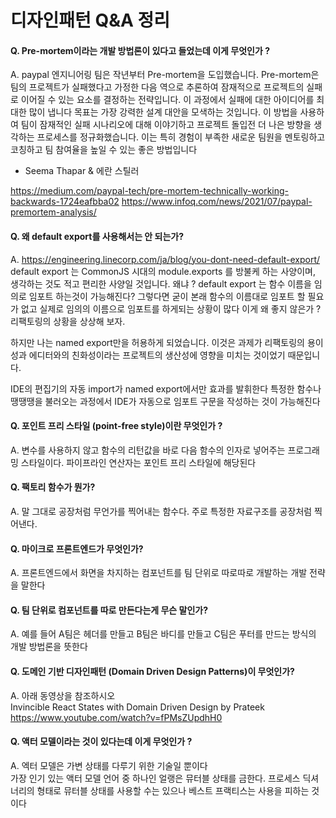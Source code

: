 # 디자인패턴 Q&A 정리
#### Q. Pre-mortem이라는 개발 방법론이 있다고 들었는데 이게 무엇인가 ?

A. paypal 엔지니어링 팀은 작년부터 Pre-mortem을 도입했습니다.
Pre-mortem은 팀의 프로젝트가 실패했다고 가정한 다음 역으로 추론하여 잠재적으로 프로젝트의 실패로 이어질 수 있는 요소를 결정하는 전략입니다. 
이 과정에서 실패에 대한 아이디어를 최대한 많이 냅니다
목표는 가장 강력한 설계 대안을 모색하는 것입니다.
이 방법을 사용하여 팀이 잠재적인 실패 시나리오에 대해 이야기하고 프로젝트 돌입전 더 나은 방향을 생각하는 프로세스를 정규화했습니다.
이는 특히 경험이 부족한 새로운 팀원을 멘토링하고 코칭하고 팀 참여율을 높일 수 있는 좋은 방법입니다

- Seema Thapar & 에란 스틸러

https://medium.com/paypal-tech/pre-mortem-technically-working-backwards-1724eafbba02
https://www.infoq.com/news/2021/07/paypal-premortem-analysis/


#### Q. 왜 default export를 사용해서는 안 되는가?

A. https://engineering.linecorp.com/ja/blog/you-dont-need-default-export/
default export 는 CommonJS 시대의 module.exports 를 방불케 하는 사양이며, 생각하는 것도 적고 편리한 사양일 것입니다.
왜냐 ? default export 는 함수 이름을 임의로 임포트 하는것이 가능해진다?
그렇다면 굳이 본래 함수의 이름대로 임포트 할 필요가 없고 실제로 임의의 이름으로 임포트를 하게되는 상황이 많다
이게 왜 좋지 않은가 ? 리팩토링의 상황을 상상해 보자.

하지만 나는 named export만을 허용하게 되었습니다.
이것은 과제가 리팩토링의 용이성과 에디터와의 친화성이라는 프로젝트의 생산성에 영향을 미치는 것이었기 때문입니다.

IDE의 편집기의 자동 import가 named export에서만 효과를 발휘한다
특정한 함수나 땡땡땡을 불러오는 과정에서 IDE가 자동으로 임포트 구문을 작성하는 것이 가능해진다

#### Q. 포인트 프리 스타일 (point-free style)이란 무엇인가 ?

A. 변수를 사용하지 않고 함수의 리턴값을 바로 다음 함수의 인자로 넣어주는 프로그래밍 스타일이다. 파이프라인 연산자는 포인트 프리 스타일에 해당된다

#### Q. 팩토리 함수가 뭔가?

A. 말 그대로 공장처럼 무언가를 찍어내는 함수다. 주로 특정한 자료구조를 공장처럼 찍어낸다.

#### Q. 마이크로 프론트엔드가 무엇인가?

A. 프론트엔드에서 화면을 차지하는 컴포넌트를 팀 단위로 따로따로 개발하는 개발 전략을 말한다

#### Q. 팀 단위로 컴포넌트를 따로 만든다는게 무슨 말인가?

A. 예를 들어 A팀은 헤더를 만들고 B팀은 바디를 만들고 C팀은 푸터를 만드는 방식의 개발 방법론을 뜻한다

#### Q. 도메인 기반 디자인패턴 (Domain Driven Design Patterns)이 무엇인가?

A. 아래 동영상을 참조하시오\
Invincible React States with Domain Driven Design by Prateek\
https://www.youtube.com/watch?v=fPMsZUpdhH0

#### Q. 액터 모델이라는 것이 있다는데 이게 무엇인가 ?

A. 엑터 모델은 가변 상태를 다루기 위한 기술일 뿐이다\
가장 인기 있는 액터 모델 언어 중 하나인 얼랭은 뮤터블 상태를 금한다. 프로세스 딕셔너리의 형태로 뮤터블 상태를 사용할 수는 있으나 베스트 프랙티스는 사용을 피하는 것이다